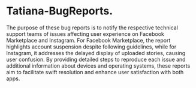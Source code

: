 # Tatiana-BugReports.

The purpose of these bug reports is to notify the respective technical support teams of issues affecting user experience on Facebook Marketplace and Instagram. For Facebook Marketplace, the report highlights account suspension despite following guidelines, while for Instagram, it addresses the delayed display of uploaded stories, causing user confusion. By providing detailed steps to reproduce each issue and additional information about devices and operating systems, these reports aim to facilitate swift resolution and enhance user satisfaction with both apps.

